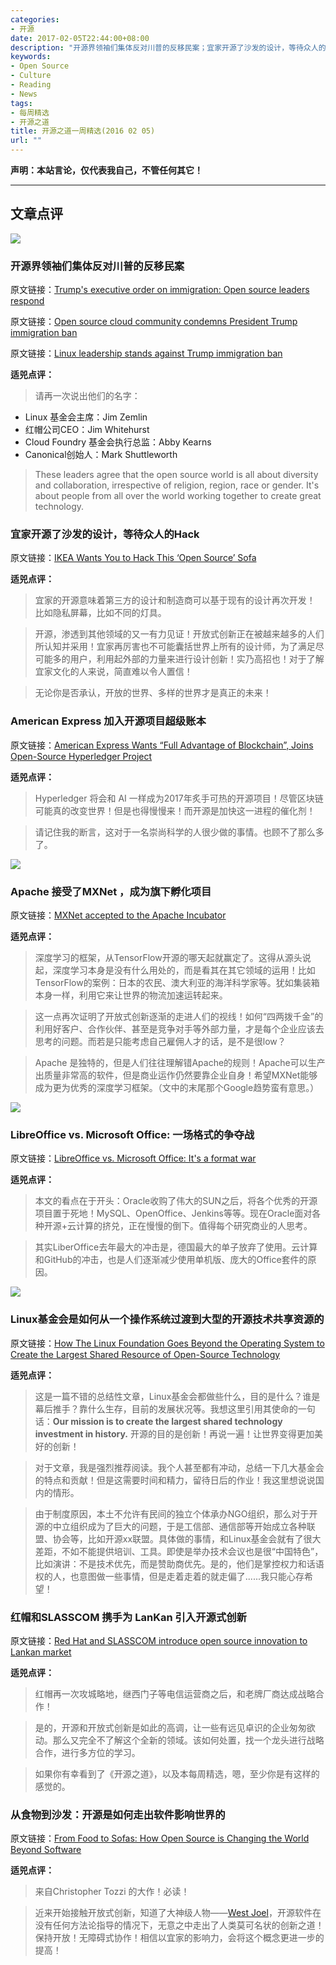 ```yaml
---
categories:
- 开源
date: 2017-02-05T22:44:00+08:00
description: "开源界领袖们集体反对川普的反移民案；宜家开源了沙发的设计，等待众人的Hack；American Express 加入开源项目超级账本；Apache 接受了MXNet ，成为旗下孵化项目；Linux基金会是如何从一个操作系统过渡到大型的开源技术共享资源的；从食物到沙发：开源是如何走出软件影响世界的"
keywords:
- Open Source
- Culture
- Reading
- News
tags:
- 每周精选
- 开源之道
title: 开源之道一周精选(2016 02 05)
url: ""
---
```


**声明：本站言论，仅代表我自己，不管任何其它！**

---

## 文章点评

![](http://zdnet3.cbsistatic.com/hub/i/r/2017/01/31/fe54160c-bd0f-447c-80dc-396ae78a2cb0/resize/770xauto/71fc2b5d5b97cc22eaf0cd9736a60f1b/ubuntu-people.jpg)

### 开源界领袖们集体反对川普的反移民案

原文链接：[Trump's executive order on immigration: Open source leaders respond](http://www.cio.com/article/3163009/open-source-tools/trumps-executive-order-on-immigration-open-source-leaders-respond.html)

原文链接：[Open source cloud community condemns President Trump immigration ban](http://www.computerweekly.com/news/450412020/Open-source-cloud-community-condemns-President-Trump-90-day-immigration-ban)

原文链接：[Linux leadership stands against Trump immigration ban](http://www.zdnet.com/article/linux-leadership-stands-against-trump-immigration-ban/)

**适兕点评：**

> 请再一次说出他们的名字：

* Linux 基金会主席：Jim Zemlin
* 红帽公司CEO：Jim Whitehurst
* Cloud Foundry 基金会执行总监：Abby Kearns
* Canonical创始人：Mark Shuttleworth

> These leaders agree that the open source world is all about diversity and collaboration, irrespective of religion, region, race or gender. It's about people from all over the world working together to create great technology.

### 宜家开源了沙发的设计，等待众人的Hack

原文链接：[IKEA Wants You to Hack This ‘Open Source’ Sofa](http://fortune.com/2017/01/30/ikea-open-source-sofa-hack/)

**适兕点评：**

> 宜家的开源意味着第三方的设计和制造商可以基于现有的设计再次开发！ 比如隐私屏幕，比如不同的灯具。

> 开源，渗透到其他领域的又一有力见证！开放式创新正在被越来越多的人们所认知并采用！宜家再厉害也不可能囊括世界上所有的设计师，为了满足尽可能多的用户，利用起外部的力量来进行设计创新！实乃高招也！对于了解宜家文化的人来说，简直难以令人置信！

> 无论你是否承认，开放的世界、多样的世界才是真正的未来！

### American Express 加入开源项目超级账本

原文链接：[American Express Wants “Full Advantage of Blockchain”, Joins Open-Source Hyperledger Project](https://www.cryptocoinsnews.com/american-express-joins-hyperledger-project-blockchain/)

**适兕点评：**

> Hyperledger 将会和 AI 一样成为2017年炙手可热的开源项目！尽管区块链可能真的改变世界！但是也得慢慢来！而开源是加快这一进程的催化剂！

> 请记住我的断言，这对于一名崇尚科学的人很少做的事情。也顾不了那么多了。

![](https://tctechcrunch2011.files.wordpress.com/2017/01/gettyimages-559007797.jpg?w=1318)

### Apache 接受了MXNet ，成为旗下孵化项目

原文链接：[MXNet accepted to the Apache Incubator](https://techcrunch.com/2017/01/30/mxnet-accepted-to-the-apache-incubator/)

**适兕点评：**

> 深度学习的框架，从TensorFlow开源的哪天起就赢定了。这得从源头说起，深度学习本身是没有什么用处的，而是看其在其它领域的运用！比如TensorFlow的案例：日本的农民、澳大利亚的海洋科学家等。犹如集装箱本身一样，利用它来让世界的物流加速运转起来。

> 这一点再次证明了开放式创新逐渐的走进人们的视线！如何“四两拨千金”的利用好客户、合作伙伴、甚至是竞争对手等外部力量，才是每个企业应该去思考的问题。而若是只能考虑自己雇佣人才的话，是不是很low？

> Apache 是独特的，但是人们往往理解错Apache的规则！Apache可以生产出质量非常高的软件，但是商业运作仍然要靠企业自身！希望MXNet能够成为更为优秀的深度学习框架。（文中的末尾那个Google趋势蛮有意思。）

![](https://opensource.com/sites/default/files/styles/image-full-size/public/images/life/world_hands_diversity.png?itok=LMT5xbxJ)

### LibreOffice vs. Microsoft Office: 一场格式的争夺战

原文链接：[LibreOffice vs. Microsoft Office: It's a format war](http://www.cio.com/article/3165292/open-source-tools/libreoffice-vs-microsoft-office-its-a-format-war.html)

**适兕点评：**

> 本文的看点在于开头：Oracle收购了伟大的SUN之后，将各个优秀的开源项目置于死地！MySQL、OpenOffice、Jenkins等等。现在Oracle面对各种开源+云计算的挤兑，正在慢慢的倒下。值得每个研究商业的人思考。

> 其实LiberOffice去年最大的冲击是，德国最大的单子放弃了使用。云计算和GitHub的冲击，也是人们逐渐减少使用单机版、庞大的Office套件的原因。

![](http://hostingadvice.digitalbrandsinc.netdna-cdn.com/wp-content/uploads/2017/01/Untitled-1.jpg)

### Linux基金会是如何从一个操作系统过渡到大型的开源技术共享资源的

原文链接：[How The Linux Foundation Goes Beyond the Operating System to Create the Largest Shared Resource of Open-Source Technology](http://www.hostingadvice.com/blog/linux-foundation-largest-resource-open-source-tech/)

**适兕点评：**

> 这是一篇不错的总结性文章，Linux基金会都做些什么，目的是什么？谁是幕后推手？靠什么生存，目前的发展状况等。我想这里引用其使命的一句话：**Our mission is to create the largest shared technology investment in history.** 开源的目的是创新！再说一遍！让世界变得更加美好的创新！

> 对于文章，我是强烈推荐阅读。我个人甚至都有冲动，总结一下几大基金会的特点和贡献！但是这需要时间和精力，留待日后的作业！我这里想说说国内的情形。

> 由于制度原因，本土不允许有民间的独立个体承办NGO组织，那么对于开源的中立组织成为了巨大的问题，于是工信部、通信部等开始成立各种联盟、协会等，比如开源xx联盟。具体做的事情，和Linux基金会就有了很大差距，不如不能提供培训、工具。即使是举办技术会议也是很“中国特色”，比如演讲：不是技术优先，而是赞助商优先。是的，他们是掌控权力和话语权的人，也意图做一些事情，但是走着走着的就走偏了......我只能心存希望！

### 红帽和SLASSCOM 携手为 LanKan 引入开源式创新

原文链接：[Red Hat and SLASSCOM introduce open source innovation to Lankan market](http://www.dailymirror.lk/article/Red-Hat-and-SLASSCOM-introduce-open-source-innovation-to-Lankan-market-123153.html)

**适兕点评：**

> 红帽再一次攻城略地，继西门子等电信运营商之后，和老牌厂商达成战略合作！

> 是的，开源和开放式创新是如此的高调，让一些有远见卓识的企业匆匆欲动。那么又完全不了解这个全新的领域。该如何处置，找一个龙头进行战略合作，进行多方位的学习。

> 如果你有幸看到了《开源之道》，以及本每周精选，嗯，至少你是有这样的感觉的。

### 从食物到沙发：开源是如何走出软件影响世界的

原文链接：[From Food to Sofas: How Open Source is Changing the World Beyond Software](http://thevarguy.com/open-source-application-software-companies/food-sofas-how-open-source-changing-world-beyond-software)

**适兕点评：**

> 来自Christopher Tozzi 的大作！必读！

> 近来开始接触开放式创新，知道了大神级人物——[West Joel](http://www.joelwest.org/)，开源软件在没有任何方法论指导的情况下，无意之中走出了人类莫可名状的创新之道！保持开放！无障碍式协作！相信以宜家的影响力，会将这个概念更进一步的提高！
